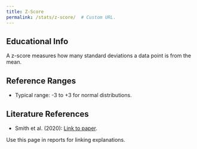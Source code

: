 ```yaml
---
title: Z-Score
permalink: /stats/z-score/  # Custom URL.
---
```

## Educational Info
A z-score measures how many standard deviations a data point is from the mean.

## Reference Ranges
- Typical range: -3 to +3 for normal distributions.

## Literature References
- Smith et al. (2020): [Link to paper](https://example.com).

Use this page in reports for linking explanations.
